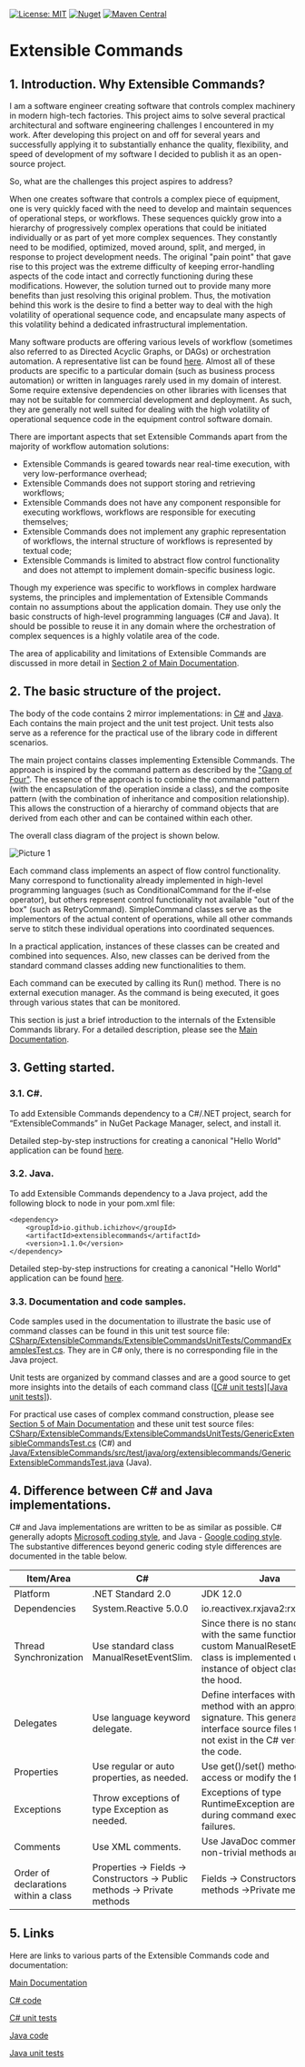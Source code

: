 [![License: MIT](https://img.shields.io/badge/License-MIT-green.svg)](https://github.com/ichizhov/ExtensibleCommands/blob/main/LICENSE)
[![Nuget](https://img.shields.io/nuget/v/ExtensibleCommands)](https://www.nuget.org/packages/ExtensibleCommands)
[![Maven Central](https://img.shields.io/maven-central/v/io.github.ichizhov/extensiblecommands)](https://search.maven.org/artifact/io.github.ichizhov/extensiblecommands/1.0.0/jar)

# Extensible Commands

## 1. Introduction. Why Extensible Commands?

I am a software engineer creating software that controls complex machinery in modern high-tech factories. This project aims to solve several practical architectural and software engineering challenges I encountered in my work. After developing this project on and off for several years and successfully applying it to substantially enhance the quality, flexibility, and speed of development of my software I decided to publish it as an open-source project.

So, what are the challenges this project aspires to address?

When one creates software that controls a complex piece of equipment, one is very quickly faced with the need to develop and maintain sequences of operational steps, or workflows. These sequences quickly grow into a hierarchy of progressively complex operations that could be initiated individually or as part of yet more complex sequences. They constantly need to be modified, optimized, moved around, split, and merged, in response to project development needs. The original "pain point" that gave rise to this project was the extreme difficulty of keeping error-handling aspects of the code intact and correctly functioning during these modifications. However, the solution turned out to provide many more benefits than just resolving this original problem. Thus, the motivation behind this work is the desire to find a better way to deal with the high volatility of operational sequence code, and encapsulate many aspects of this volatility behind a dedicated infrastructural implementation.

Many software products are offering various levels of workflow (sometimes also referred to as Directed Acyclic Graphs, or DAGs) or orchestration automation. A representative list can be found [here](https://github.com/meirwah/awesome-workflow-engines). Almost all of these products are specific to a particular domain (such as business process automation) or written in languages rarely used in my domain of interest. Some require extensive dependencies on other libraries with licenses that may not be suitable for commercial development and deployment. As such, they are generally not well suited for dealing with the high volatility of operational sequence code in the equipment control software domain.

There are important aspects that set Extensible Commands apart from the majority of workflow automation solutions:
- Extensible Commands is geared towards near real-time execution, with very low-performance overhead;
- Extensible Commands does not support storing and retrieving workflows;
- Extensible Commands does not have any component responsible for executing workflows, workflows are responsible for executing themselves;
- Extensible Commands does not implement any graphic representation of workflows, the internal structure of workflows is represented by textual code;
- Extensible Commands is limited to abstract flow control functionality and does not attempt to implement domain-specific business logic.

Though my experience was specific to workflows in complex hardware systems, the principles and implementation of Extensible Commands contain no assumptions about the application domain. They use only the basic constructs of high-level programming languages (C# and Java). It should be possible to reuse it in any domain where the orchestration of complex sequences is a highly volatile area of the code. 

The area of applicability and limitations of Extensible Commands are discussed in more detail in [Section 2 of Main Documentation](Docs/Section2.md).

## 2. The basic structure of the project.

The body of the code contains 2 mirror implementations: in [C#](CSharp/ExtensibleCommands/ExtensibleCommands) and [Java](Java/ExtensibleCommands/src/main/java/org/extensiblecommands). Each contains the main project and the unit test project. Unit tests also serve as a reference for the practical use of the library code in different scenarios.

The main project contains classes implementing Extensible Commands. The approach is inspired by the command pattern as described by the ["Gang of Four"](https://springframework.guru/gang-of-four-design-patterns/). The essence of the approach is to combine the command pattern (with the encapsulation of the operation inside a class), and the composite pattern (with the combination of inheritance and composition relationship). This allows the construction of a hierarchy of command objects that are derived from each other and can be contained within each other.

The overall class diagram of the project is shown below.

![Picture 1](Docs/Figures/Figure1.png)

Each command class implements an aspect of flow control functionality. Many correspond to functionality already implemented in high-level programming languages (such as ConditionalCommand for the if-else operator), but others represent control functionality not available "out of the box" (such as RetryCommand). SimpleCommand classes serve as the implementors of the actual content of operations, while all other commands serve to stitch these individual operations into coordinated sequences.

In a practical application, instances of these classes can be created and combined into sequences. Also, new classes can be derived from the standard command classes adding new functionalities to them.

Each command can be executed by calling its Run() method. There is no external execution manager. As the command is being executed, it goes through various states that can be monitored. 

This section is just a brief introduction to the internals of the Extensible Commands library. For a detailed description, please see the [Main Documentation](Docs/TableOfContent.md).

## 3. Getting started.

### 3.1. C#.

To add Extensible Commands dependency to a C#/.NET project, search for “ExtensibleCommands” in NuGet Package Manager, select, and install it. 

Detailed step-by-step instructions for creating a canonical "Hello World" application can be found [here](Docs/HelloWorldCSharp.md). 

### 3.2. Java.

To add Extensible Commands dependency to a Java project, add the following block to <dependencies> node in your pom.xml file: 
```
<dependency> 
    <groupId>io.github.ichizhov</groupId> 
    <artifactId>extensiblecommands</artifactId> 
    <version>1.1.0</version> 
</dependency> 
```

Detailed step-by-step instructions for creating a canonical "Hello World" application can be found [here](Docs/HelloWorldJava.md). 

### 3.3. Documentation and code samples.

Code samples used in the documentation to illustrate the basic use of command classes can be found in this unit test source file:  [CSharp/ExtensibleCommands/ExtensibleCommandsUnitTests/CommandExamplesTest.cs](CSharp/ExtensibleCommands/ExtensibleCommandsUnitTests/CommandExamplesTest.cs). They are in C# only, there is no corresponding file in the Java project.

Unit tests are organized by command classes and are a good source to get more insights into the details of each command class ([[C# unit tests]](CSharp/ExtensibleCommands/ExtensibleCommandsUnitTests)[[Java unit tests]](Java/ExtensibleCommands/src/test/java/org/extensiblecommands)). 

For practical use cases of complex command construction, please see [Section 5 of Main Documentation](Docs/Section5.md) and these unit test source files:  [CSharp/ExtensibleCommands/ExtensibleCommandsUnitTests/GenericExtensibleCommandsTest.cs](CSharp/ExtensibleCommands/ExtensibleCommandsUnitTests/GenericExtensibleCommandsTest.cs) (C#) and [Java/ExtensibleCommands/src/test/java/org/extensiblecommands/GenericExtensibleCommandsTest.java](Java/ExtensibleCommands/src/test/java/org/extensiblecommands/GenericExtensibleCommandsTest.java) (Java).

## 4. Difference between C# and Java implementations.

C# and Java implementations are written to be as similar as possible. C# generally adopts [Microsoft coding style](https://docs.microsoft.com/en-us/dotnet/csharp/programming-guide/inside-a-program/coding-conventions), and Java - [Google coding style](https://google.github.io/styleguide/javaguide.html). The substantive differences beyond generic coding style differences are documented in the table below.

|Item/Area|C#|Java|
|---------------|---------------|------------|
|Platform|.NET Standard 2.0|JDK 12.0|
|Dependencies|System.Reactive 5.0.0|io.reactivex.rxjava2:rxjava:2.1.0|
|Thread Synchronization	|Use standard class ManualResetEventSlim.|Since there is no standard class with the same functionality, a custom ManualResetEvent class is implemented using an instance of object class under the hood.|
|Delegates|Use language keyword delegate.	|Define interfaces with a single method with an appropriate signature. This generates extra interface source files that do not exist in the C# version of the code.|
|Properties|Use regular or auto properties, as needed. |Use get()/set() methods to access or modify the fields. |
|Exceptions|Throw exceptions of type Exception as needed.|Exceptions of type RuntimeException are thrown during command execution failures.|
|Comments|Use XML comments.|Use JavaDoc comments (for non-trivial methods and fields).|
|Order of declarations within a class|Properties -> Fields -> Constructors -> Public methods -> Private methods|Fields -> Constructors -> Public methods ->Private methods|

## 5. Links

Here are links to various parts of the Extensible Commands code and documentation:

[Main Documentation](Docs/TableOfContent.md)
    
[C# code](CSharp/ExtensibleCommands/ExtensibleCommands)
    
[C# unit tests](CSharp/ExtensibleCommands/ExtensibleCommandsUnitTests)
    
[Java code](Java/ExtensibleCommands/src/main/java/org/extensiblecommands)
    
[Java unit tests](Java/ExtensibleCommands/src/test/java/org/extensiblecommands)
